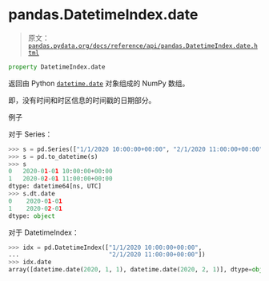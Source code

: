 # pandas.DatetimeIndex.date

> 原文：[`pandas.pydata.org/docs/reference/api/pandas.DatetimeIndex.date.html`](https://pandas.pydata.org/docs/reference/api/pandas.DatetimeIndex.date.html)

```py
property DatetimeIndex.date
```

返回由 Python [`datetime.date`](https://docs.python.org/3/library/datetime.html#datetime.date "(在 Python v3.12)") 对象组成的 NumPy 数组。

即，没有时间和时区信息的时间戳的日期部分。

例子

对于 Series：

```py
>>> s = pd.Series(["1/1/2020 10:00:00+00:00", "2/1/2020 11:00:00+00:00"])
>>> s = pd.to_datetime(s)
>>> s
0   2020-01-01 10:00:00+00:00
1   2020-02-01 11:00:00+00:00
dtype: datetime64[ns, UTC]
>>> s.dt.date
0    2020-01-01
1    2020-02-01
dtype: object 
```

对于 DatetimeIndex：

```py
>>> idx = pd.DatetimeIndex(["1/1/2020 10:00:00+00:00",
...                         "2/1/2020 11:00:00+00:00"])
>>> idx.date
array([datetime.date(2020, 1, 1), datetime.date(2020, 2, 1)], dtype=object) 
```

